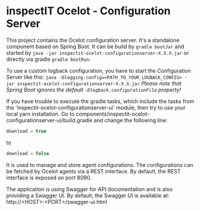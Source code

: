 # inspectIT Ocelot - Configuration Server

This project contains the Ocelot configuration server.
It's a standalone component based on Spring Boot.
It can be build by `gradle bootJar` and started by `java -jar inspectit-ocelot-configurationserver-X.X.X.jar` or directly via gradle `gradle bootRun`.

To use a custom logback configuration, you have to start the Configuration Server like this: `java -Dlogging.config=<PATH_TO_YOUR_LOGBACK_CONFIG> -jar inspectit-ocelot-configurationserver-X.X.X.jar`
_Please note that Spring Boot ignores the default `-Dlogback.configurationFile` property!_

If you have trouble to execute the gradle tasks, which include the tasks from the 'inspectit-ocelot-configurationserver-ui' module, then try to use your local yarn installation.
Go to components/inspectit-ocelot-configurationserver-ui/build.gradle and change the following line:
```groovy
download = true
```
to
```groovy
download = false
```

It is used to manage and store agent configurations.
The configurations can be fetched by Ocelot agents via a REST interface.
By default, the REST interface is exposed on port 8090.

The application is using Swagger for API documentation and is also providing a Swagger UI.
By default, the Swagger UI is available at: http://\<HOST\>:\<PORT\>/swagger-ui.html

